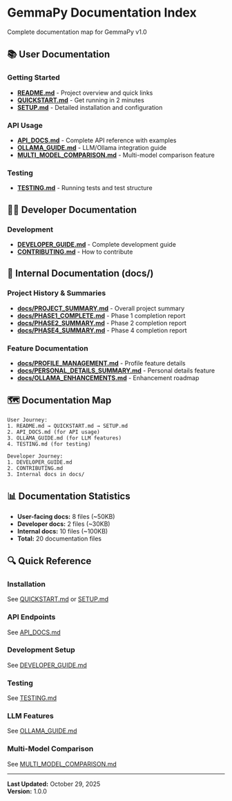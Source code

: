 # GemmaPy Documentation Index

Complete documentation map for GemmaPy v1.0

## 📚 User Documentation

### Getting Started
- **[README.md](README.md)** - Project overview and quick links
- **[QUICKSTART.md](QUICKSTART.md)** - Get running in 2 minutes
- **[SETUP.md](SETUP.md)** - Detailed installation and configuration

### API Usage
- **[API_DOCS.md](API_DOCS.md)** - Complete API reference with examples
- **[OLLAMA_GUIDE.md](OLLAMA_GUIDE.md)** - LLM/Ollama integration guide
- **[MULTI_MODEL_COMPARISON.md](MULTI_MODEL_COMPARISON.md)** - Multi-model comparison feature

### Testing
- **[TESTING.md](TESTING.md)** - Running tests and test structure

## 👨‍💻 Developer Documentation

### Development
- **[DEVELOPER_GUIDE.md](DEVELOPER_GUIDE.md)** - Complete development guide
- **[CONTRIBUTING.md](CONTRIBUTING.md)** - How to contribute

## 📁 Internal Documentation (docs/)

### Project History & Summaries
- **[docs/PROJECT_SUMMARY.md](docs/PROJECT_SUMMARY.md)** - Overall project summary
- **[docs/PHASE1_COMPLETE.md](docs/PHASE1_COMPLETE.md)** - Phase 1 completion report
- **[docs/PHASE2_SUMMARY.md](docs/PHASE2_SUMMARY.md)** - Phase 2 completion report
- **[docs/PHASE4_SUMMARY.md](docs/PHASE4_SUMMARY.md)** - Phase 4 completion report

### Feature Documentation
- **[docs/PROFILE_MANAGEMENT.md](docs/PROFILE_MANAGEMENT.md)** - Profile feature details
- **[docs/PERSONAL_DETAILS_SUMMARY.md](docs/PERSONAL_DETAILS_SUMMARY.md)** - Personal details feature
- **[docs/OLLAMA_ENHANCEMENTS.md](docs/OLLAMA_ENHANCEMENTS.md)** - Enhancement roadmap

## 🗺️ Documentation Map

```
User Journey:
1. README.md → QUICKSTART.md → SETUP.md
2. API_DOCS.md (for API usage)
3. OLLAMA_GUIDE.md (for LLM features)
4. TESTING.md (for testing)

Developer Journey:
1. DEVELOPER_GUIDE.md
2. CONTRIBUTING.md
3. Internal docs in docs/
```

## 📊 Documentation Statistics

- **User-facing docs:** 8 files (~50KB)
- **Developer docs:** 2 files (~30KB)
- **Internal docs:** 10 files (~100KB)
- **Total:** 20 documentation files

## 🔍 Quick Reference

### Installation
See [QUICKSTART.md](QUICKSTART.md) or [SETUP.md](SETUP.md)

### API Endpoints
See [API_DOCS.md](API_DOCS.md)

### Development Setup
See [DEVELOPER_GUIDE.md](DEVELOPER_GUIDE.md)

### Testing
See [TESTING.md](TESTING.md)

### LLM Features
See [OLLAMA_GUIDE.md](OLLAMA_GUIDE.md)

### Multi-Model Comparison
See [MULTI_MODEL_COMPARISON.md](MULTI_MODEL_COMPARISON.md)

---

**Last Updated:** October 29, 2025  
**Version:** 1.0.0
